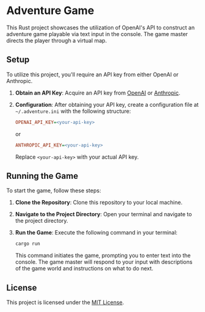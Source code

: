# Adventure Game

This Rust project showcases the utilization of OpenAI's API to construct an adventure game playable via text input in the console. The game master directs the player through a virtual map.

## Setup
To utilize this project, you'll require an API key from either OpenAI or Anthropic.

1. **Obtain an API Key**: Acquire an API key from [OpenAI](https://openai.com) or [Anthropic](https://anthropic.com).

2. **Configuration**: After obtaining your API key, create a configuration file at `~/.adventure.ini` with the following structure:

    ```ini
    OPENAI_API_KEY=<your-api-key>
    ```

    or

    ```ini
    ANTHROPIC_API_KEY=<your-api-key>
    ```

    Replace `<your-api-key>` with your actual API key.

## Running the Game

To start the game, follow these steps:

1. **Clone the Repository**: Clone this repository to your local machine.

2. **Navigate to the Project Directory**: Open your terminal and navigate to the project directory.

3. **Run the Game**: Execute the following command in your terminal:

    ```sh
    cargo run
    ```

    This command initiates the game, prompting you to enter text into the console. The game master will respond to your input with descriptions of the game world and instructions on what to do next.

## License
This project is licensed under the [MIT License](LICENSE).

